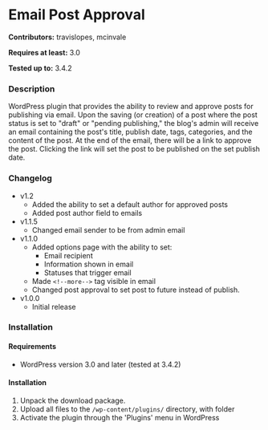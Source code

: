 # Email Post Approval
**Contributors:** travislopes, mcinvale

**Requires at least:** 3.0

**Tested up to:** 3.4.2

### Description
WordPress plugin that provides the ability to review and approve posts for publishing via email. Upon the saving (or creation) of a post where the post status is set to "draft" or "pending publishing," the blog's admin will receive an email containing the post's title, publish date, tags, categories, and the content of the post. At the end of the email, there will be a link to approve the post. Clicking the link will set the post to be published on the set publish date.

### Changelog
* v1.2
	* Added the ability to set a default author for approved posts
	* Added post author field to emails
* v1.1.5
	* Changed email sender to be from admin email
* v1.1.0
	* Added options page with the ability to set:
		* Email recipient
		* Information shown in email
		* Statuses that trigger email
	* Made `<!--more-->` tag visible in email 
	* Changed post approval to set post to future instead of publish.
* v1.0.0
	* Initial release

### Installation
#### Requirements
* WordPress version 3.0 and later (tested at 3.4.2)

#### Installation
1. Unpack the download package.
1. Upload all files to the `/wp-content/plugins/` directory, with folder
1. Activate the plugin through the 'Plugins' menu in WordPress
